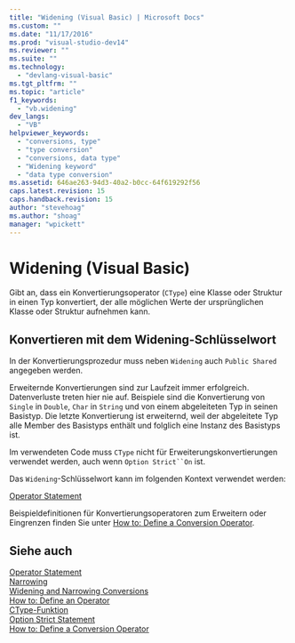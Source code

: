 ```yaml
---
title: "Widening (Visual Basic) | Microsoft Docs"
ms.custom: ""
ms.date: "11/17/2016"
ms.prod: "visual-studio-dev14"
ms.reviewer: ""
ms.suite: ""
ms.technology: 
  - "devlang-visual-basic"
ms.tgt_pltfrm: ""
ms.topic: "article"
f1_keywords: 
  - "vb.widening"
dev_langs: 
  - "VB"
helpviewer_keywords: 
  - "conversions, type"
  - "type conversion"
  - "conversions, data type"
  - "Widening keyword"
  - "data type conversion"
ms.assetid: 646ae263-94d3-40a2-b0cc-64f619292f56
caps.latest.revision: 15
caps.handback.revision: 15
author: "stevehoag"
ms.author: "shoag"
manager: "wpickett"
---
```

# Widening (Visual Basic)
Gibt an, dass ein Konvertierungsoperator \(`CType`\) eine Klasse oder Struktur in einen Typ konvertiert, der alle möglichen Werte der ursprünglichen Klasse oder Struktur aufnehmen kann.  
  
## Konvertieren mit dem Widening\-Schlüsselwort  
 In der Konvertierungsprozedur muss neben `Widening` auch `Public Shared` angegeben werden.  
  
 Erweiternde Konvertierungen sind zur Laufzeit immer erfolgreich. Datenverluste treten hier nie auf.  Beispiele sind die Konvertierung von `Single` in `Double`, `Char` in `String` und von einem abgeleiteten Typ in seinen Basistyp.  Die letzte Konvertierung ist erweiternd, weil der abgeleitete Typ alle Member des Basistyps enthält und folglich eine Instanz des Basistyps ist.  
  
 Im verwendeten Code muss `CType` nicht für Erweiterungskonvertierungen verwendet werden, auch wenn `Option Strict``On` ist.  
  
 Das `Widening`\-Schlüsselwort kann im folgenden Kontext verwendet werden:  
  
 [Operator Statement](../../../visual-basic/language-reference/statements/operator-statement.md)  
  
 Beispieldefinitionen für Konvertierungsoperatoren zum Erweitern oder Eingrenzen finden Sie unter [How to: Define a Conversion Operator](../../../visual-basic/programming-guide/language-features/procedures/how-to-define-a-conversion-operator.md).  
  
## Siehe auch  
 [Operator Statement](../../../visual-basic/language-reference/statements/operator-statement.md)   
 [Narrowing](../../../visual-basic/language-reference/modifiers/narrowing.md)   
 [Widening and Narrowing Conversions](../../../visual-basic/programming-guide/language-features/data-types/widening-and-narrowing-conversions.md)   
 [How to: Define an Operator](../../../visual-basic/programming-guide/language-features/procedures/how-to-define-an-operator.md)   
 [CType\-Funktion](../../../visual-basic/language-reference/functions/ctype-function.md)   
 [Option Strict Statement](../../../visual-basic/language-reference/statements/option-strict-statement.md)   
 [How to: Define a Conversion Operator](../../../visual-basic/programming-guide/language-features/procedures/how-to-define-a-conversion-operator.md)